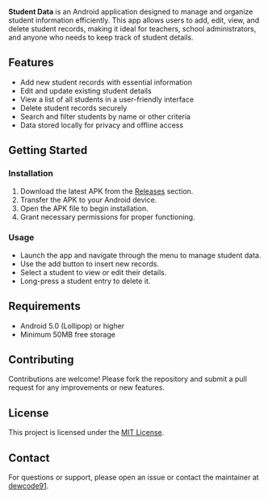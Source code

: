 **Student Data** is an Android application designed to manage and organize student information efficiently. This app allows users to add, edit, view, and delete student records, making it ideal for teachers, school administrators, and anyone who needs to keep track of student details.

## Features

- Add new student records with essential information
- Edit and update existing student details
- View a list of all students in a user-friendly interface
- Delete student records securely
- Search and filter students by name or other criteria
- Data stored locally for privacy and offline access

## Getting Started

### Installation

1. Download the latest APK from the [Releases](#) section.
2. Transfer the APK to your Android device.
3. Open the APK file to begin installation.
4. Grant necessary permissions for proper functioning.

### Usage

- Launch the app and navigate through the menu to manage student data.
- Use the add button to insert new records.
- Select a student to view or edit their details.
- Long-press a student entry to delete it.

## Requirements

- Android 5.0 (Lollipop) or higher
- Minimum 50MB free storage

## Contributing

Contributions are welcome! Please fork the repository and submit a pull request for any improvements or new features.

## License

This project is licensed under the [MIT License](LICENSE).

## Contact

For questions or support, please open an issue or contact the maintainer at [dewcode91](https://github.com/dewcode91).
